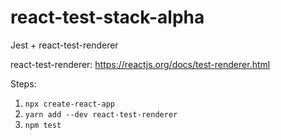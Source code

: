 # react-test-stack-alpha
Jest + react-test-renderer

react-test-renderer: https://reactjs.org/docs/test-renderer.html

Steps:
1. `npx create-react-app`
2. `yarn add --dev react-test-renderer`
3. `npm test`
